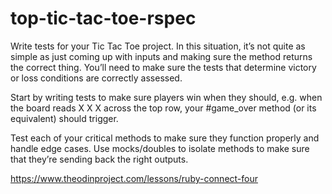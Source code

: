 # top-tic-tac-toe-rspec

Write tests for your Tic Tac Toe project. In this situation, it’s not quite as simple as just coming up with inputs and making sure the method returns the correct thing. You’ll need to make sure the tests that determine victory or loss conditions are correctly assessed.

Start by writing tests to make sure players win when they should, e.g. when the board reads X X X across the top row, your #game_over method (or its equivalent) should trigger.

Test each of your critical methods to make sure they function properly and handle edge cases.
Use mocks/doubles to isolate methods to make sure that they’re sending back the right outputs.


https://www.theodinproject.com/lessons/ruby-connect-four